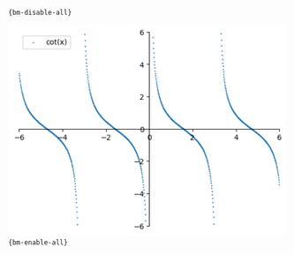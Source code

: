 `{bm-disable-all}`

![Graph(s) of cot(x)](calculus_e6109c37a27fb17fd89b318d14dbda58.png)
`{bm-enable-all}`

